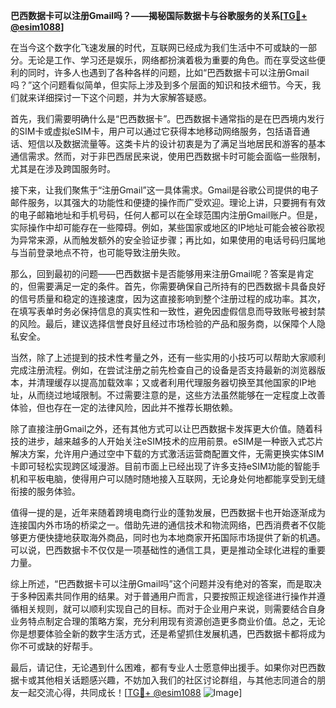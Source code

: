 **巴西数据卡可以注册Gmail吗？——揭秘国际数据卡与谷歌服务的关系[[TG💪+ @esim1088](https://t.me/s/esim1088)]**

在当今这个数字化飞速发展的时代，互联网已经成为我们生活中不可或缺的一部分。无论是工作、学习还是娱乐，网络都扮演着极为重要的角色。而在享受这些便利的同时，许多人也遇到了各种各样的问题，比如“巴西数据卡可以注册Gmail吗？”这个问题看似简单，但实际上涉及到多个层面的知识和技术细节。今天，我们就来详细探讨一下这个问题，并为大家解答疑惑。

首先，我们需要明确什么是“巴西数据卡”。巴西数据卡通常指的是在巴西境内发行的SIM卡或虚拟eSIM卡，用户可以通过它获得本地移动网络服务，包括语音通话、短信以及数据流量等。这类卡片的设计初衷是为了满足当地居民和游客的基本通信需求。然而，对于非巴西居民来说，使用巴西数据卡时可能会面临一些限制，尤其是在涉及跨国服务时。

接下来，让我们聚焦于“注册Gmail”这一具体需求。Gmail是谷歌公司提供的电子邮件服务，以其强大的功能性和便捷的操作而广受欢迎。理论上讲，只要拥有有效的电子邮箱地址和手机号码，任何人都可以在全球范围内注册Gmail账户。但是，实际操作中却可能存在一些障碍。例如，某些国家或地区的IP地址可能会被谷歌视为异常来源，从而触发额外的安全验证步骤；再比如，如果使用的电话号码归属地与当前登录地点不符，也可能导致注册失败。

那么，回到最初的问题——巴西数据卡是否能够用来注册Gmail呢？答案是肯定的，但需要满足一定的条件。首先，你需要确保自己所持有的巴西数据卡具备良好的信号质量和稳定的连接速度，因为这直接影响到整个注册过程的成功率。其次，在填写表单时务必保持信息的真实性和一致性，避免因虚假信息而导致账号被封禁的风险。最后，建议选择信誉良好且经过市场检验的产品和服务商，以保障个人隐私安全。

当然，除了上述提到的技术性考量之外，还有一些实用的小技巧可以帮助大家顺利完成注册流程。例如，在尝试注册之前先检查自己的设备是否支持最新的浏览器版本，并清理缓存以提高加载效率；又或者利用代理服务器切换至其他国家的IP地址，从而绕过地域限制。不过需要注意的是，这些方法虽然能够在一定程度上改善体验，但也存在一定的法律风险，因此并不推荐长期依赖。

除了直接注册Gmail之外，还有其他方式可以让巴西数据卡发挥更大价值。随着科技的进步，越来越多的人开始关注eSIM技术的应用前景。eSIM是一种嵌入式芯片解决方案，允许用户通过空中下载的方式激活运营商配置文件，无需更换实体SIM卡即可轻松实现跨区域漫游。目前市面上已经出现了许多支持eSIM功能的智能手机和平板电脑，使得用户可以随时随地接入互联网，无论身处何地都能享受到无缝衔接的服务体验。

值得一提的是，近年来随着跨境电商行业的蓬勃发展，巴西数据卡也开始逐渐成为连接国内外市场的桥梁之一。借助先进的通信技术和物流网络，巴西消费者不仅能够更方便快捷地获取海外商品，同时也为本地商家开拓国际市场提供了新的机遇。可以说，巴西数据卡不仅仅是一项基础性的通信工具，更是推动全球化进程的重要力量。

综上所述，“巴西数据卡可以注册Gmail吗”这个问题并没有绝对的答案，而是取决于多种因素共同作用的结果。对于普通用户而言，只要按照正规途径进行操作并遵循相关规则，就可以顺利实现自己的目标。而对于企业用户来说，则需要结合自身业务特点制定合理的策略方案，充分利用现有资源创造更多商业价值。总之，无论你是想要体验全新的数字生活方式，还是希望抓住发展机遇，巴西数据卡都将成为你不可或缺的好帮手。

最后，请记住，无论遇到什么困难，都有专业人士愿意伸出援手。如果你对巴西数据卡或其他相关话题感兴趣，不妨加入我们的社区讨论群组，与其他志同道合的朋友一起交流心得，共同成长！[[TG💪+ @esim1088](https://t.me/s/esim1088) ![Image](https://i.postimg.cc/4NQfJmqS/Snipaste-2025-05-13-00-14-12.png)]